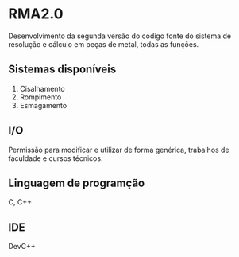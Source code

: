 # RMA2.0
Desenvolvimento da segunda versão do código fonte do sistema de resolução e cálculo em peças de metal, todas as funções.
## Sistemas disponíveis
1. Cisalhamento
2. Rompimento
3. Esmagamento
## I/O
Permissão para modificar e utilizar de forma genérica, trabalhos de faculdade e cursos técnicos.
## Linguagem de programção
C, C++
## IDE
DevC++


